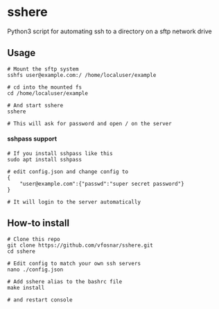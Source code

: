 # sshere
 Python3 script for automating ssh to a directory on a sftp network drive
## Usage
    # Mount the sftp system
    sshfs user@example.com:/ /home/localuser/example
    
    # cd into the mounted fs
    cd /home/localuser/example
    
    # And start sshere
    sshere
    
    # This will ask for password and open / on the server
#### sshpass support
    # If you install sshpass like this
    sudo apt install sshpass
    
    # edit config.json and change config to
    {
        "user@example.com":{"passwd":"super secret password"}
    }
    
    # It will login to the server automatically

## How-to install
    # Clone this repo
    git clone https://github.com/vfosnar/sshere.git
    cd sshere
    
    # Edit config to match your own ssh servers
    nano ./config.json
    
    # Add sshere alias to the bashrc file
    make install
    
    # and restart console
